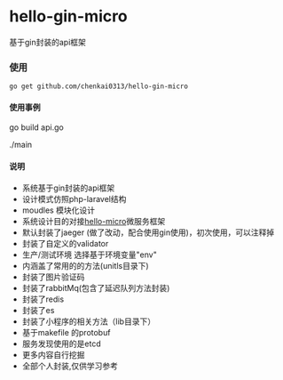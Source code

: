 # hello-gin-micro
基于gin封装的api框架


### 使用
```
go get github.com/chenkai0313/hello-gin-micro
```

#### 使用事例
go build api.go

./main

#### 说明
- 系统基于gin封装的api框架
- 设计模式仿照php-laravel结构
- moudles 模块化设计
- 系统设计目的对接[hello-micro](https://github.com/chenkai0313/hello-micro)微服务框架
-  默认封装了jaeger (做了改动，配合使用gin使用)，初次使用，可以注释掉
- 封装了自定义的validator
- 生产/测试环境 选择基于环境变量"env"
- 内涵盖了常用的的方法(unitls目录下)
- 封装了图片验证码
- 封装了rabbitMq(包含了延迟队列方法封装)
- 封装了redis
- 封装了es
- 封装了小程序的相关方法（lib目录下）
- 基于makefile 的protobuf
- 服务发现使用的是etcd
- 更多内容自行挖掘
- 全部个人封装,仅供学习参考